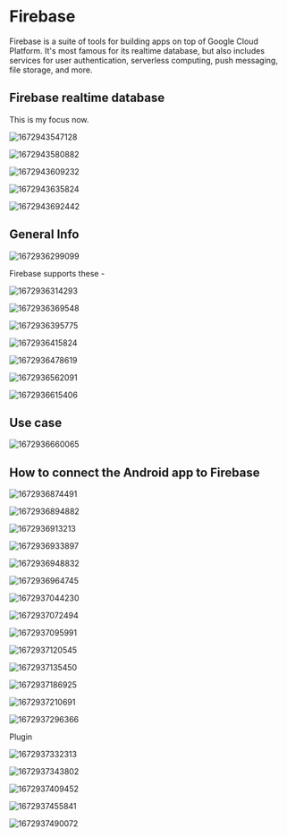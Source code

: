 # Firebase

<!-- https://www.youtube.com/watch?v=zEWMa-yJQmg&list=PLIivdWyY5sqJOQJCXW_aYEqwfyi6bu1gC&index=8 -->

Firebase is a suite of tools for building apps on top of Google Cloud Platform. It's most famous for its realtime database, but also includes services for user authentication, serverless computing, push messaging, file storage, and more.

## Firebase realtime database

This is my focus now.

![1672943547128](image/GCP_Firebase/1672943547128.png)

![1672943580882](image/GCP_Firebase/1672943580882.png)

![1672943609232](image/GCP_Firebase/1672943609232.png)

![1672943635824](image/GCP_Firebase/1672943635824.png)

![1672943692442](image/GCP_Firebase/1672943692442.png)



## General Info

![1672936299099](image/GCP_Firebase/1672936299099.png)

Firebase supports these -

![1672936314293](image/GCP_Firebase/1672936314293.png)

![1672936369548](image/GCP_Firebase/1672936369548.png)

![1672936395775](image/GCP_Firebase/1672936395775.png)

![1672936415824](image/GCP_Firebase/1672936415824.png)

![1672936478619](image/GCP_Firebase/1672936478619.png)

![1672936562091](image/GCP_Firebase/1672936562091.png)

![1672936615406](image/GCP_Firebase/1672936615406.png)

## Use case

![1672936660065](image/GCP_Firebase/1672936660065.png)

## How to connect the Android app to Firebase

![1672936874491](image/GCP_Firebase/1672936874491.png)

![1672936894882](image/GCP_Firebase/1672936894882.png)

![1672936913213](image/GCP_Firebase/1672936913213.png)

![1672936933897](image/GCP_Firebase/1672936933897.png)

![1672936948832](image/GCP_Firebase/1672936948832.png)

![1672936964745](image/GCP_Firebase/1672936964745.png)

![1672937044230](image/GCP_Firebase/1672937044230.png)

![1672937072494](image/GCP_Firebase/1672937072494.png)

![1672937095991](image/GCP_Firebase/1672937095991.png)

![1672937120545](image/GCP_Firebase/1672937120545.png)

![1672937135450](image/GCP_Firebase/1672937135450.png)

![1672937186925](image/GCP_Firebase/1672937186925.png)

![1672937210691](image/GCP_Firebase/1672937210691.png)

![1672937296366](image/GCP_Firebase/1672937296366.png)

Plugin

![1672937332313](image/GCP_Firebase/1672937332313.png)

![1672937343802](image/GCP_Firebase/1672937343802.png)

![1672937409452](image/GCP_Firebase/1672937409452.png)

![1672937455841](image/GCP_Firebase/1672937455841.png)

![1672937490072](image/GCP_Firebase/1672937490072.png)
